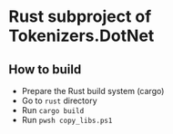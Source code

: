 # Rust subproject of Tokenizers.DotNet

## How to build

- Prepare the Rust build system (cargo)
- Go to `rust` directory
- Run `cargo build`
- Run `pwsh copy_libs.ps1`
